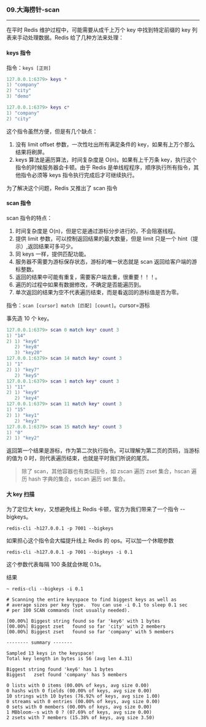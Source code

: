 ### 09.大海捞针-scan
---

在平时 Redis 维护过程中，可能需要从成千上万个 key 中找到特定前缀的 key 列表来手动处理数据。Redis 给了几种方法来处理：

#### keys 指令
指令：`keys [正则]`

```lua
127.0.0.1:6379> keys *
1) "company"
2) "city"
3) "demo"

127.0.0.1:6379> keys c*
1) "company"
2) "city"
```

这个指令虽然方便，但是有几个缺点：
1. 没有 limit offset 参数，一次性吐出所有满足条件的 key，如果有上万个那么结果将刷屏。
2. keys 算法是遍历算法，时间复杂度是 O(n)。如果有上千万条 key，执行这个指令的时候服务器会卡顿。由于 Redis 是单线程程序，顺序执行所有指令，其他指令必须等 keys 指令执行完成后才可继续执行。

为了解决这个问题，Redis 又推出了 scan 指令

#### scan 指令
scan 指令的特点：
1. 时间复杂度是 O(n)，但是它是通过游标分步进行的，不会阻塞线程。
2. 提供 limit 参数，可以控制返回结果的最大数量，但是 limit 只是一个 hint（提示）,返回结果可多可少。
3. 同 keys 一样，提供匹配功能。
4. 服务器不需要为游标保存状态，游标的唯一状态就是 scan 返回给客户端的游标整数。
5. 返回的结果中可能有重复，需要客户端去重，很重要！！！。
6. 遍历的过程中如果有数据修改，不确定是否能遍历到。
7. 单次返回的结果为空不代表遍历结束，而是看返回的游标值是否为零。

指令：`scan [cursor] match [匹配] [count]`。cursor=游标

事先造 10 个 key。
```lua
127.0.0.1:6379> scan 0 match key* count 3
1) "14"
2) 1) "key6"
   2) "key8"
   3) "key20"
127.0.0.1:6379> scan 14 match key* count 3
1) "1"
2) 1) "key7"
   2) "key5"
127.0.0.1:6379> scan 1 match key* count 3
1) "11"
2) 1) "key9"
   2) "key4"
127.0.0.1:6379> scan 11 match key* count 3
1) "15"
2) 1) "key1"
   2) "key3"
127.0.0.1:6379> scan 15 match key* count 3
1) "0"
2) 1) "key2"
```

返回第一个结果是游标，作为第二次执行指令。可以理解为第二页的页码，当游标的值为 0 时，则代表遍历结束，也就是平时我们所说的尾页。

> 除了 scan，其他容器也有类似指令，如 zscan 遍历 zset 集合，hscan 遍历 hash 字典的集合，sscan 遍历 set 集合。


#### 大 key 扫描
为了定位大 key，又想避免线上 Redis 卡顿，官方为我们带来了一个指令 --bigkeys。

```shell
redis-cli -h127.0.0.1 -p 7001 --bigkeys
```
如果担心这个指令会大幅提升线上 Redis 的 ops。可以加一个休眠参数

```shell
redis-cli -h127.0.0.1 -p 7001 --bigkeys -i 0.1
```

这个参数代表每隔 100 条就会休眠 0.1s。

结果
```shell
~ redis-cli --bigkeys -i 0.1

# Scanning the entire keyspace to find biggest keys as well as
# average sizes per key type.  You can use -i 0.1 to sleep 0.1 sec
# per 100 SCAN commands (not usually needed).

[00.00%] Biggest string found so far 'key6' with 1 bytes
[00.00%] Biggest zset   found so far 'city' with 2 members
[00.00%] Biggest zset   found so far 'company' with 5 members

-------- summary -------

Sampled 13 keys in the keyspace!
Total key length in bytes is 56 (avg len 4.31)

Biggest string found 'key6' has 1 bytes
Biggest   zset found 'company' has 5 members

0 lists with 0 items (00.00% of keys, avg size 0.00)
0 hashs with 0 fields (00.00% of keys, avg size 0.00)
10 strings with 10 bytes (76.92% of keys, avg size 1.00)
0 streams with 0 entries (00.00% of keys, avg size 0.00)
0 sets with 0 members (00.00% of keys, avg size 0.00)
1 MBbloom--s with 0 ? (07.69% of keys, avg size 0.00)
2 zsets with 7 members (15.38% of keys, avg size 3.50)
```